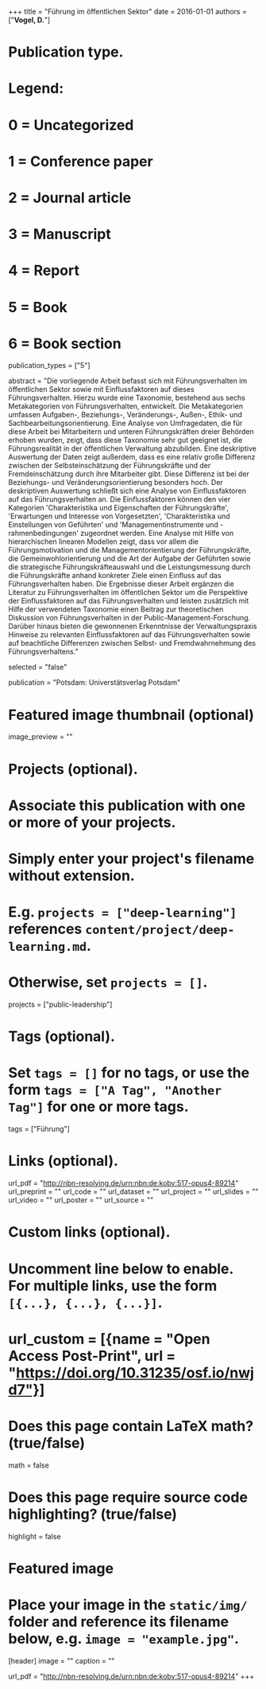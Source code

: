 +++
title = "Führung im öffentlichen Sektor"
date = 2016-01-01
authors = ["**Vogel, D.**"]

# Publication type.
# Legend:
# 0 = Uncategorized
# 1 = Conference paper
# 2 = Journal article
# 3 = Manuscript
# 4 = Report
# 5 = Book
# 6 = Book section
publication_types = ["5"]

abstract = "Die vorliegende Arbeit befasst sich mit Führungsverhalten im öffentlichen Sektor sowie mit Einflussfaktoren auf dieses Führungsverhalten. Hierzu wurde eine Taxonomie, bestehend aus sechs Metakategorien von Führungsverhalten, entwickelt. Die Metakategorien umfassen Aufgaben-, Beziehungs-, Veränderungs-, Außen-, Ethik- und Sachbearbeitungsorientierung. Eine Analyse von Umfragedaten, die für diese Arbeit bei Mitarbeitern und unteren Führungskräften dreier Behörden erhoben wurden, zeigt, dass diese Taxonomie sehr gut geeignet ist, die Führungsrealität in der öffentlichen Verwaltung abzubilden. Eine deskriptive Auswertung der Daten zeigt außerdem, dass es eine relativ große Differenz zwischen der Selbsteinschätzung der Führungskräfte und der Fremdeinschätzung durch ihre Mitarbeiter gibt. Diese Differenz ist bei der Beziehungs- und Veränderungsorientierung besonders hoch. Der deskriptiven Auswertung schließt sich eine Analyse von Einflussfaktoren auf das Führungsverhalten an. Die Einflussfaktoren können den vier Kategorien 'Charakteristika und Eigenschaften der Führungskräfte', 'Erwartungen und Interesse von Vorgesetzten', 'Charakteristika und Einstellungen von Geführten' und 'Managementinstrumente und -rahmenbedingungen' zugeordnet werden. Eine Analyse mit Hilfe von hierarchischen linearen Modellen zeigt, dass vor allem die Führungsmotivation und die Managementorientierung der Führungskräfte, die Gemeinwohlorientierung und die Art der Aufgabe der Geführten sowie die strategische Führungskräfteauswahl und die Leistungsmessung durch die Führungskräfte anhand konkreter Ziele einen Einfluss auf das Führungsverhalten haben. Die Ergebnisse dieser Arbeit ergänzen die Literatur zu Führungsverhalten im öffentlichen Sektor um die Perspektive der Einflussfaktoren auf das Führungsverhalten und leisten zusätzlich mit Hilfe der verwendeten Taxonomie einen Beitrag zur theoretischen Diskussion von Führungsverhalten in der Public-Management-Forschung. Darüber hinaus bieten die gewonnenen Erkenntnisse der Verwaltungspraxis Hinweise zu relevanten Einflussfaktoren auf das Führungsverhalten sowie auf beachtliche Differenzen zwischen Selbst- und Fremdwahrnehmung des Führungsverhaltens."

selected = "false"

publication = "Potsdam: Universtätsverlag Potsdam"

# Featured image thumbnail (optional)
image_preview = ""


# Projects (optional).
#   Associate this publication with one or more of your projects.
#   Simply enter your project's filename without extension.
#   E.g. `projects = ["deep-learning"]` references `content/project/deep-learning.md`.
#   Otherwise, set `projects = []`.
projects = ["public-leadership"]

# Tags (optional).
#   Set `tags = []` for no tags, or use the form `tags = ["A Tag", "Another Tag"]` for one or more tags.
tags = ["Führung"]

# Links (optional).
url_pdf = "http://nbn-resolving.de/urn:nbn:de:kobv:517-opus4-89214"
url_preprint = ""
url_code = ""
url_dataset = ""
url_project = ""
url_slides = ""
url_video = ""
url_poster = ""
url_source = ""

# Custom links (optional).
#   Uncomment line below to enable. For multiple links, use the form `[{...}, {...}, {...}]`.
# url_custom = [{name = "Open Access Post-Print", url = "https://doi.org/10.31235/osf.io/nwjd7"}]

# Does this page contain LaTeX math? (true/false)
math = false

# Does this page require source code highlighting? (true/false)
highlight = false

# Featured image
# Place your image in the `static/img/` folder and reference its filename below, e.g. `image = "example.jpg"`.
[header]
image = ""
caption = ""

url_pdf = "http://nbn-resolving.de/urn:nbn:de:kobv:517-opus4-89214"
+++


